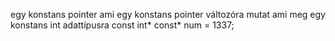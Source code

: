 egy konstans pointer ami egy konstans pointer változóra mutat ami meg egy konstans int adattípusra
const int* const* num = 1337;
